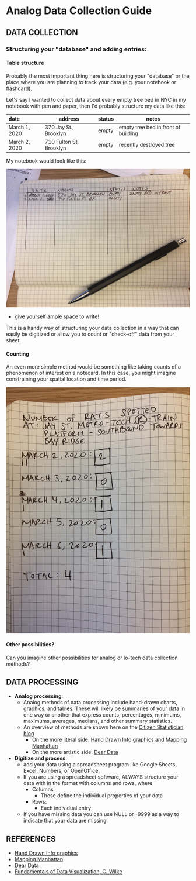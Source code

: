 # Analog Data Collection Guide

## DATA COLLECTION

### Structuring your "database" and adding entries:

#### Table structure
Probably the most important thing here is structuring your "database" or the place where you are planning to track your data (e.g. your notebook or flashcard). 

Let's say I wanted to collect data about every empty tree bed in NYC in my notebook with pen and paper, then I'd probably structure my data like this:

| date| address | status | notes|
| :-----| ----- | -----| -----|
| March 1, 2020| 370 Jay St., Brooklyn | empty | empty tree bed in front of building |
| March 2, 2020| 710 Fulton St, Brooklyn | empty | recently destroyed tree |

My notebook would look like this:

![note book photo](../assets/images/analog-data-collection-001.JPG)

* give yourself ample space to write!

This is a handy way of structuring your data collection in a way that can easily be digitized or allow you to count or "check-off" data from your sheet. 

#### Counting

An even more simple method would be something like taking counts of a phenomenon of interest on a notecard. In this case, you might imagine constraining your spatial location and time period.

![sample of notecard with counts](../assets/images/analog-data-collection-002.JPG)

#### Other possibilities?

Can you imagine other possibilities for analog or lo-tech data collection methods?


## DATA PROCESSING

* **Analog processing**:
  * Analog methods of data processing include hand-drawn charts, graphics, and tables. These will likely be summaries of your data in one way or another that express counts, percentages, minimums, maximums, averages, medians, and other summary statistics.
  * An overview of methods are shown here on the [Citizen Statistician blog](http://www.citizen-statistician.org/2017/10/hand-drawn-data-visualizations/)
    * On the more literal side: [Hand Drawn Info graphics](http://www.lindseypoulter.com/2018/12/20/my-2018-a-hand-drawn-data-viz/) and [Mapping Manhattan](https://www.brainpickings.org/2013/04/02/mapping-manhattan-becky-cooper/)
    * On the more artistic side: [Dear Data](https://www.dear-data.com/theproject)
* **Digitize and process**:
  * add your data using a spreadsheet program like Google Sheets, Excel, Numbers, or OpenOffice.
  * If you are using a spreadsheet software, ALWAYS structure your data with in the format with columns and rows, where:
    * Columns: 
      * These define the individual properties of your data
    * Rows: 
      * Each individual entry 
  * If you have missing data you can use NULL or -9999 as a way to indicate that your data are missing.

## REFERENCES

* [Hand Drawn Info graphics](http://www.lindseypoulter.com/2018/12/20/my-2018-a-hand-drawn-data-viz/)
* [Mapping Manhattan](https://www.brainpickings.org/2013/04/02/mapping-manhattan-becky-cooper/)
* [Dear Data](https://www.dear-data.com/theproject)
* [Fundamentals of Data Visualization, C. Wilke](https://github.com/clauswilke/dataviz)